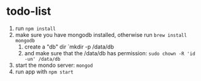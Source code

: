 # todo-list

1. run `npm install`
2. make sure you have mongodb installed, otherwise run `brew install mongodb`
    1. create a "db" dir `mkdir -p /data/db
    2. and make sure that the /data/db has permission: `sudo chown -R 'id -un' /data/db`
3. start the mondo server: `mongod`
4. run app with `npm start`

